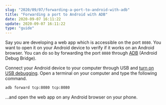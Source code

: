 ```yaml
---
slug: "2020/09/07/forwarding-a-port-to-android-with-adb"
title: "Forwarding a port to Android with ADB"
date: 2020-09-07 16:11:22
update: 2020-09-07 16:11:22
type: "guide"
---
```


Say you are developing a web app which is accessible on the port `8080`. You want to open it on your Android device to verify if it works on an Android browser. You can do so by forwarding the port `8080` through [ADB](https://developer.android.com/tools/releases/platform-tools) (Android Debug Bridge).

Connect your Android device to your computer through USB and [turn on USB debugging](https://developer.android.com/studio/debug/dev-options#Enable-debugging). Open a terminal on your computer and type the following command.

```sh title="Forwad a port to Android with adb"
adb forward tcp:8080 tcp:8080
```

…and open the web app on any Android browser on your phone.
